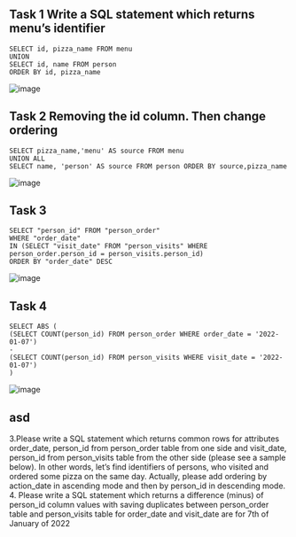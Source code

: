 ## Task 1 Write a SQL statement which returns menu’s identifier
```
SELECT id, pizza_name FROM menu
UNION
SELECT id, name FROM person 
ORDER BY id, pizza_name
```
![image](https://github.com/necessary22/db_practice/assets/93242683/5e644eff-038d-4e1d-9f65-858ec27bf54a)

## Task 2  Removing the id column. Then change ordering
```
SELECT pizza_name,'menu' AS source FROM menu
UNION ALL
SELECT name, 'person' AS source FROM person ORDER BY source,pizza_name

```
![image](https://github.com/necessary22/db_practice/assets/93242683/7b37a397-82e9-457c-865f-5d556374e7f8)

## Task 3
```
SELECT "person_id" FROM "person_order" 
WHERE "order_date"
IN (SELECT "visit_date" FROM "person_visits" WHERE person_order.person_id = person_visits.person_id)
ORDER BY "order_date" DESC
```
![image](https://github.com/necessary22/db_practice/assets/93242683/03403824-6406-41d9-b6c3-9b59bfd9a837)

## Task 4 
```
SELECT ABS (
(SELECT COUNT(person_id) FROM person_order WHERE order_date = '2022-01-07') 
-
(SELECT COUNT(person_id) FROM person_visits WHERE visit_date = '2022-01-07')
)
```
![image](https://github.com/necessary22/db_practice/assets/93242683/dcd7a1be-5d2c-4463-8392-f415462d7006)

## asd
3.Please write a SQL statement which returns common rows for attributes 
order_date, person_id from person_order table from one side and visit_date, 
person_id from person_visits table from the other side (please see a sample 
below). In other words, let’s find identifiers of persons, who visited and 
ordered some pizza on the same day. Actually, please add ordering by 
action_date in ascending mode and then by person_id in descending mode.
4. Please write a SQL statement which returns a difference (minus) of person_id 
column values with saving duplicates between person_order table and 
person_visits table for order_date and visit_date are for 7th of January of 2022
